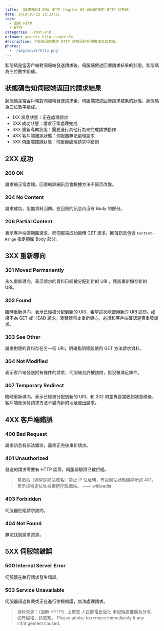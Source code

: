 ```yaml
---
title: 【讀書筆記】圖解 HTTP Chapter 04 返回結果的 HTTP 狀態碼
date: 2018-10-22 11:23:21
tags:
  - 圖解 HTTP
  - HTTP
categories: Front-end
urlname: graphic-http-chapter04
description: 了解返回結果的 HTTP 狀態碼的各種數值及其意義。
photos:
  - '/img/cover/http.png'
---
```

狀態碼是當客戶端對伺服端發送請求後，伺服端敘述回傳請求結果的狀態，狀態碼為三位數字組成。

<!--more-->

## 狀態碼告知伺服端返回的請求結果

狀態碼是當客戶端對伺服端發送請求後，伺服端敘述回傳請求結果的狀態，狀態碼為三位數字組成。

- 1XX 訊息狀態：正在處理請求
- 2XX 成功狀態：請求正常處理完成
- 3XX 重新導向狀態：需要進行其他行為來完成請求動作
- 4XX 客戶端錯誤狀態：伺服器無法處理請求
- 5XX 伺服端錯誤狀態：伺服器處理請求中錯誤

## 2XX 成功

### 200 OK

請求被正常處理。回傳的詳細訊息會根據方法不同而改變。

### 204 No Content

請求成功，但無資料回傳。在回應的訊息內沒有 Body 的部分。

### 206 Partial Content

表示客戶端做範圍請求，而伺服端成功回傳 GET 請求。回傳訊息包含 `Content-Range` 指定範圍 Body 部分。

## 3XX 重新導向

### 301 Moved Permanently

永久重新導向，表示請求的資料已經被分配到新的 URI ，應該重新儲存新的 URI。

### 302 Found

臨時重新導向，表示已經被分配到新的 URI，希望這次能使用新的 URI 訪問。如果不為 GET 或 HEAD 請求，瀏覽器禁止重新導向，必須和客戶端確認是否重發請求。

### 303 See Other

請求對應的資料存在另一個 URI，明確指明應該使用 GET 方法請求資料。

### 304 Not Modified

表示客戶端發送附有條件的請求，伺服端允許被訪問，但沒被滿足條件。

### 307 Temporary Redirect

臨時重新導向，表示已經被分配到新的 URI，和 302 的差異是當收到狀態碼後，客戶端應保持請求方法不變向新的地址發出請求。

## 4XX 客戶端錯誤

### 400 Bad Request

請求訊息有語法錯誤，需修正完後重新請求。

### 401 Unauthorized

發送的請求需要有 HTTP 認證，伺服器驗證已被拒絕。

> 當網站（通常是網站域名）禁止 IP 位址時，有些網站狀態碼顯示的 401，表示該特定位址被拒絕存取網站。
> —— wikipedia

### 403 Forbidden

伺服器拒絕請求訪問。

### 404 Not Found

無法找到請求資源。

## 5XX 伺服端錯誤

### 500 Internal Server Error

伺服器在執行請求發生錯誤。

### 503 Service Unavailable

伺服器超過負載或正在進行停機維護，無法處理請求。

> 資料來源：《圖解 HTTP》 上野宣 人民郵電出版社
> 筆記純屬推廣及分享，如有侵權，請告知。
> Please advise to remove immediately if any infringement caused.
